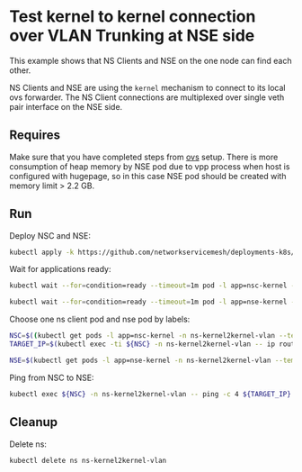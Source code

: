 # Test kernel to kernel connection over VLAN Trunking at NSE side


This example shows that NS Clients and NSE on the one node can find each other. 

NS Clients and NSE are using the `kernel` mechanism to connect to its local ovs forwarder.
The NS Client connections are multiplexed over single veth pair interface on the NSE side.

## Requires

Make sure that you have completed steps from [ovs](../../ovs) setup.
There is more consumption of heap memory by NSE pod due to vpp process when host is configured with
hugepage, so in this case NSE pod should be created with memory limit > 2.2 GB.

## Run

Deploy NSC and NSE:
```bash
kubectl apply -k https://github.com/networkservicemesh/deployments-k8s/examples/use-cases/Kernel2KernelVLAN?ref=45065fcc9f92f106b169472018f6e8b7125a67d2
```

Wait for applications ready:
```bash
kubectl wait --for=condition=ready --timeout=1m pod -l app=nsc-kernel -n ns-kernel2kernel-vlan
```
```bash
kubectl wait --for=condition=ready --timeout=1m pod -l app=nse-kernel -n ns-kernel2kernel-vlan
```

Choose one ns client pod and nse pod by labels:
```bash
NSC=$((kubectl get pods -l app=nsc-kernel -n ns-kernel2kernel-vlan --template '{{range .items}}{{.metadata.name}}{{" "}}{{end}}') | cut -d' ' -f1)
TARGET_IP=$(kubectl exec -ti ${NSC} -n ns-kernel2kernel-vlan -- ip route show | grep 172.16 | cut -d' ' -f1)
```
```bash
NSE=$(kubectl get pods -l app=nse-kernel -n ns-kernel2kernel-vlan --template '{{range .items}}{{.metadata.name}}{{"\n"}}{{end}}')
```

Ping from NSC to NSE:
```bash
kubectl exec ${NSC} -n ns-kernel2kernel-vlan -- ping -c 4 ${TARGET_IP}
```

## Cleanup

Delete ns:
```bash
kubectl delete ns ns-kernel2kernel-vlan
```
